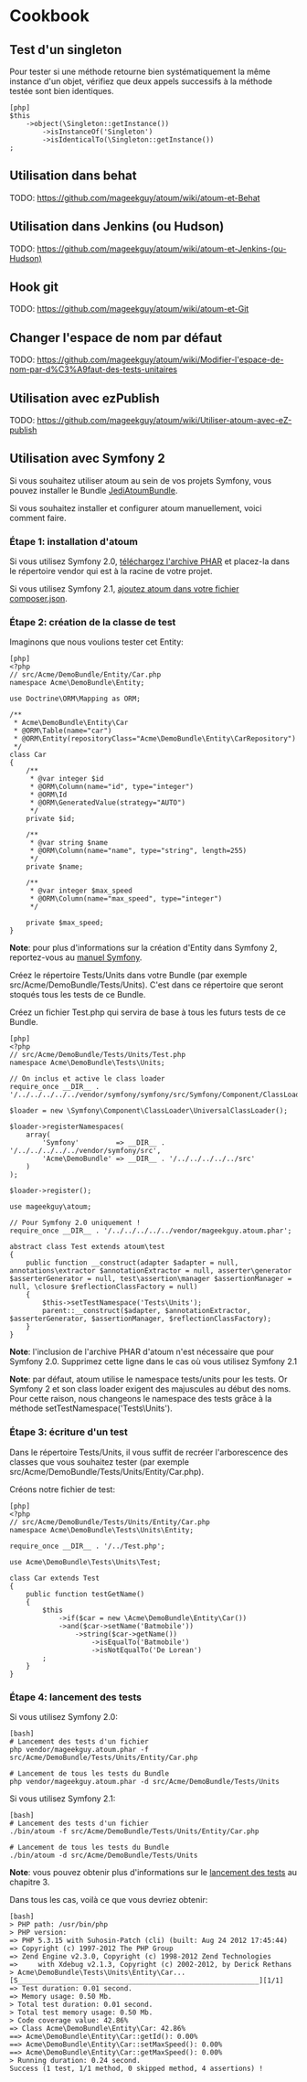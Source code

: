 # Cookbook

## Test d'un singleton

Pour tester si une méthode retourne bien systématiquement la même instance d'un objet,
vérifiez que deux appels successifs à la méthode testée sont bien identiques.

    [php]
    $this
        ->object(\Singleton::getInstance())
            ->isInstanceOf('Singleton')
            ->isIdenticalTo(\Singleton::getInstance())
    ;


## Utilisation dans behat

TODO: https://github.com/mageekguy/atoum/wiki/atoum-et-Behat

## Utilisation dans Jenkins (ou Hudson)

TODO: https://github.com/mageekguy/atoum/wiki/atoum-et-Jenkins-(ou-Hudson)

## Hook git

TODO: https://github.com/mageekguy/atoum/wiki/atoum-et-Git

## Changer l'espace de nom par défaut

TODO: https://github.com/mageekguy/atoum/wiki/Modifier-l'espace-de-nom-par-d%C3%A9faut-des-tests-unitaires

## Utilisation avec ezPublish 

TODO: https://github.com/mageekguy/atoum/wiki/Utiliser-atoum-avec-eZ-publish

## Utilisation avec Symfony 2

Si vous souhaitez utiliser atoum au sein de vos projets Symfony, vous pouvez installer le Bundle
[JediAtoumBundle](#bundle-symfony-2).

Si vous souhaitez installer et configurer atoum manuellement, voici comment faire.

### Étape 1: installation d'atoum

Si vous utilisez Symfony 2.0, [téléchargez l'archive PHAR](#archive-phar) et placez-la dans le répertoire vendor
qui est à la racine de votre projet.

Si vous utilisez Symfony 2.1, [ajoutez atoum dans votre fichier composer.json](#composer).

### Étape 2: création de la classe de test

Imaginons que nous voulions tester cet Entity:

    [php]
    <?php
    // src/Acme/DemoBundle/Entity/Car.php
    namespace Acme\DemoBundle\Entity;

    use Doctrine\ORM\Mapping as ORM;

    /**
     * Acme\DemoBundle\Entity\Car
     * @ORM\Table(name="car")
     * @ORM\Entity(repositoryClass="Acme\DemoBundle\Entity\CarRepository")
     */
    class Car
    {
        /**
         * @var integer $id
         * @ORM\Column(name="id", type="integer")
         * @ORM\Id
         * @ORM\GeneratedValue(strategy="AUTO")
         */
        private $id;

        /**
         * @var string $name
         * @ORM\Column(name="name", type="string", length=255)
         */
        private $name;

        /**
         * @var integer $max_speed
         * @ORM\Column(name="max_speed", type="integer")
         */

        private $max_speed;
    }

**Note**: pour plus d'informations sur la création d'Entity dans Symfony 2,
reportez-vous au [manuel Symfony](http://symfony.com/fr/doc/current/book/doctrine.html#creer-une-classe-entite). 

Créez le répertoire Tests/Units dans votre Bundle (par exemple src/Acme/DemoBundle/Tests/Units).
C'est dans ce répertoire que seront stoqués tous les tests de ce Bundle.

Créez un fichier Test.php qui servira de base à tous les futurs tests de ce Bundle.

    [php]
    <?php
    // src/Acme/DemoBundle/Tests/Units/Test.php
    namespace Acme\DemoBundle\Tests\Units;

    // On inclus et active le class loader
    require_once __DIR__ . '/../../../../../vendor/symfony/symfony/src/Symfony/Component/ClassLoader/UniversalClassLoader.php';

    $loader = new \Symfony\Component\ClassLoader\UniversalClassLoader();

    $loader->registerNamespaces(
        array(
            'Symfony'         => __DIR__ . '/../../../../../vendor/symfony/src',
            'Acme\DemoBundle' => __DIR__ . '/../../../../../src'
        )
    );

    $loader->register();

    use mageekguy\atoum;

    // Pour Symfony 2.0 uniquement !
    require_once __DIR__ . '/../../../../../vendor/mageekguy.atoum.phar';

    abstract class Test extends atoum\test
    {
        public function __construct(adapter $adapter = null, annotations\extractor $annotationExtractor = null, asserter\generator $asserterGenerator = null, test\assertion\manager $assertionManager = null, \closure $reflectionClassFactory = null)
        {
            $this->setTestNamespace('Tests\Units');
            parent::__construct($adapter, $annotationExtractor, $asserterGenerator, $assertionManager, $reflectionClassFactory);
        }
    }

**Note**: l'inclusion de l'archive PHAR d'atoum n'est nécessaire que pour Symfony 2.0.
Supprimez cette ligne dans le cas où vous utilisez Symfony 2.1

**Note**: par défaut, atoum utilise le namespace tests/units pour les tests.
Or Symfony 2 et son class loader exigent des majuscules au début des noms.
Pour cette raison, nous changeons le namespace des tests grâce à la méthode setTestNamespace('Tests\Units').

### Étape 3: écriture d'un test

Dans le répertoire Tests/Units, il vous suffit de recréer l'arborescence des classes que vous souhaitez tester
(par exemple src/Acme/DemoBundle/Tests/Units/Entity/Car.php).

Créons notre fichier de test:

    [php]
    <?php
    // src/Acme/DemoBundle/Tests/Units/Entity/Car.php
    namespace Acme\DemoBundle\Tests\Units\Entity;

    require_once __DIR__ . '/../Test.php';

    use Acme\DemoBundle\Tests\Units\Test;

    class Car extends Test
    {
        public function testGetName()
        {
            $this
                ->if($car = new \Acme\DemoBundle\Entity\Car())
                ->and($car->setName('Batmobile'))
                    ->string($car->getName())
                        ->isEqualTo('Batmobile')
                        ->isNotEqualTo('De Lorean')
            ;
        }
    }

### Étape 4: lancement des tests

Si vous utilisez Symfony 2.0:

    [bash]
    # Lancement des tests d'un fichier
    php vendor/mageekguy.atoum.phar -f src/Acme/DemoBundle/Tests/Units/Entity/Car.php

    # Lancement de tous les tests du Bundle
    php vendor/mageekguy.atoum.phar -d src/Acme/DemoBundle/Tests/Units

Si vous utilisez Symfony 2.1:

    [bash]
    # Lancement des tests d'un fichier
    ./bin/atoum -f src/Acme/DemoBundle/Tests/Units/Entity/Car.php

    # Lancement de tous les tests du Bundle
    ./bin/atoum -d src/Acme/DemoBundle/Tests/Units

**Note**: vous pouvez obtenir plus d'informations sur le [lancement des tests](#lancement-des-tests) au chapitre 3.


Dans tous les cas, voilà ce que vous devriez obtenir:

    [bash]
    > PHP path: /usr/bin/php
    > PHP version:
    => PHP 5.3.15 with Suhosin-Patch (cli) (built: Aug 24 2012 17:45:44)
    => Copyright (c) 1997-2012 The PHP Group
    => Zend Engine v2.3.0, Copyright (c) 1998-2012 Zend Technologies
    =>     with Xdebug v2.1.3, Copyright (c) 2002-2012, by Derick Rethans
    > Acme\DemoBundle\Tests\Units\Entity\Car...
    [S___________________________________________________________][1/1]
    => Test duration: 0.01 second.
    => Memory usage: 0.50 Mb.
    > Total test duration: 0.01 second.
    > Total test memory usage: 0.50 Mb.
    > Code coverage value: 42.86%
    => Class Acme\DemoBundle\Entity\Car: 42.86%
    ==> Acme\DemoBundle\Entity\Car::getId(): 0.00%
    ==> Acme\DemoBundle\Entity\Car::setMaxSpeed(): 0.00%
    ==> Acme\DemoBundle\Entity\Car::getMaxSpeed(): 0.00%
    > Running duration: 0.24 second.
    Success (1 test, 1/1 method, 0 skipped method, 4 assertions) !    